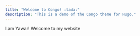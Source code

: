 ```yaml
---
title: "Welcome to Congo! :tada:"
description: "This is a demo of the Congo theme for Hugo."
---
```

I am Yawar! Welcome to my website 
